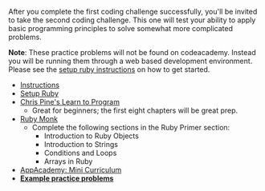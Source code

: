 After you complete the first coding challenge successfully, you'll be
invited to take the second coding challenge. This one will test your
ability to apply basic programming principles to solve somewhat more
complicated problems.

**Note**: These practice problems will not be found on codeacademy. Instead you
will be running them through a web based development environment. Please see the
[setup ruby instructions][setup] on how to get started.

* [Instructions][instructions]
* [Setup Ruby][setup]
* [Chris Pine's Learn to Program][chris-pine]
    * Great for beginners; the first eight chapters will be great prep.
* [Ruby Monk][ruby-monk]
    * Complete the following sections in the Ruby Primer section:
        * Introduction to Ruby Objects
        * Introduction to Strings
        * Conditions and Loops
        * Arrays in Ruby
* [AppAcademy: Mini Curriculum][mini-curriculum]
* **[Example practice problems][practice-problems]**

[instructions]: ./instructions.md
[setup]: ../coding-test-1/setup.md
[chris-pine]: http://filepi.com/i/kF0llED
[ruby-monk]: http://rubymonk.com
[mini-curriculum]: ../mini-curriculum/README.md
[practice-problems]: ./practice-problems
